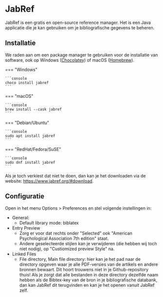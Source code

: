# JabRef

JabRef is een gratis en open-source reference manager. Het is een Java applicatie die je kan gebruiken om je bibliografische gegevens te beheren.

## Installatie

We raden aan om een package manager te gebruiken voor de installatie van software, ook op Windows ([Chocolatey](https://chocolatey.org)) of macOS ([Homebrew](https://brew.sh/)).

=== "Windows"

    ```console
    choco install jabref
    ```

=== "macOS"

    ```console
    brew install --cask jabref
    ```

=== "Debian/Ubuntu"

    ```console
    sudo apt install jabref
    ```

=== "RedHat/Fedora/SuSE"

    ```console
    sudo dnf install jabref
    ```

Als je toch verkiest dat niet te doen, dan kan je het downloaden via de website: <https://www.jabref.org/#download>.

## Configuratie

Open in het menu Options > Preferences en stel volgende instellingen in:

- General:
    - Default library mode: biblatex
- Entry Preview
    - Zorg er voor dat rechts onder "Selected" ook "American Psychological Association 7th edition" staat.
    - Andere geselecteerde stijlen kan je verwijderen (die hebben wij toch niet nodig), op "Custiomized preview Style" na.
- Linked Files
    - File directory, Main file directory: hier kan je het pad naar de directory opgeven waar je alle PDF-versies van de artikels en andere bronnen bewaart. Dit hoort trouwens niet in je Github-repository thuis! Als je zorgt dat alle bestanden in deze directory dezelfde naam hebben als de Bibtex-key van de bron in je bibliografische databank, dan kan JabRef dit terugvinden en kan je het openen vanuit JabRef zelf.
